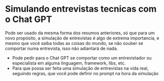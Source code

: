 # Simulando entrevistas tecnicas com o Chat GPT

Pode ser usado da mesma forma dos resumos anteriores, só que para um novo propósito, a simulação de entrevistas é algo de extrema importancia, e mesmo que você saiba todas as coisas do mundo, se não souber se comportar numa entrevista, isso não adiantará de nada.

* Pode pedir para o Chat GPT se comportar como um entrevistador ou especialista em alguma linguagem, framework, libs, etc.
* Para que possa ser feita uma simulação de entrevistas na vida real, seguindo regras, que você pode definir no prompt na hora da simulação